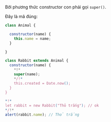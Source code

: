 Bởi phương thức constructor con phải gọi `super()`.

Đây là mã đúng:

```js run
class Animal {

  constructor(name) {
    this.name = name;
  }

}

class Rabbit extends Animal {
  constructor(name) {  
    *!*
    super(name);
    */!*
    this.created = Date.now();
  }
}

*!*
let rabbit = new Rabbit("Thỏ trắng"); // ok
*/!*
alert(rabbit.name); // Thỏ trắng
```

